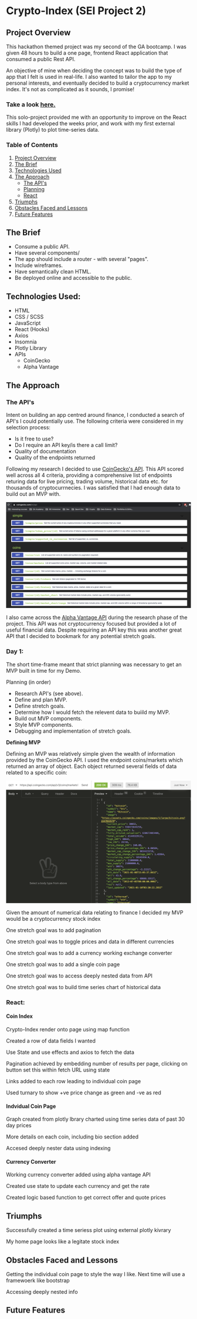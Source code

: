 # Crypto-Index (SEI Project 2)

## Project Overview

This hackathon themed project was my second of the GA bootcamp. I was given 48 hours to build a one page, frontend React application that consumed a public Rest API.

An objective of mine when deciding the concept was to build the type of app that I felt is used in real-life. I also wanted to tailor the app to my personal interests, and eventually decided to build a cryptocurrency market index. It's not as complicated as it sounds, I promise! <br>

### Take a look [here.](https://danieltockan.github.io/Crypto-Index/)

This solo-project provided me with an opportunity to improve on the React skills I had developed the weeks prior, and work with my first external library (Plotly) to plot time-series data.




### Table of Contents

1. [Project Overview](#Project-Overview)
2. [The Brief](#The-Brief)
3. [Technologies Used](#Technologies-Used)
4. [The Approach](#The-Approach)
    - [The API's](#API's-Used)
    - [Planning](#Planning)
    - [React](#React)
5. [Triumphs](#Triumphs)
6. [Obstacles Faced and Lessons](#Obstacles-Faced-and-Lessons)
7. [Future Features](#Future-Features)

## The Brief

- Consume a public API.
- Have several components/
- The app should include a router - with several "pages".
- Include wireframes.
- Have semantically clean HTML.
- Be deployed online and accessible to the public.

## Technologies Used:

- HTML
- CSS / SCSS
- JavaScript
- React (Hooks)
- Axios
- Insomnia
- Plotly Library
- APIs
  - CoinGecko
  - Alpha Vantage

## The Approach

### The API's

Intent on building an app centred around finance, I conducted a search of API's I could potentially use. The following criteria were considered in my selection process:
- Is it free to use?
- Do I require an API key/is there a call limit?
- Quality of documentation
- Quality of the endpoints returned

Following my research I decided to use [CoinGecko's API](https://www.coingecko.com/en/api). This API scored well across all 4 criteria, providing a comprehensive list of endpoints returing data for live pricing, trading volume, historical data etc. for thousands of cryptocurrnecies. I was satisfied that I had enough data to build out an MVP with.

<!-- - Selected markets endpoint that containes array of objects, each object containing a lot of data for different cryptocurrencies -->

![Insomnia](./screenshots/crypto_endpoints.png)

I also came across the [Alpha Vantage API](https://www.alphavantage.co/documentation/) during the research phase of the project. This API was not cryptocurrency focused but provided a lot of useful financial data. Despite requiring an API key this was another great API that I decided to bookmark for any potential stretch goals.

### Day 1:

The short time-frame meant that strict planning was necessary to get an MVP built in time for my Demo.

Planning (in order)

- Research API's (see above).
- Define and plan MVP.
- Define stretch goals.
- Determine how I would fetch the relevent data to buiild my MVP.
- Build out MVP components.
- Style MVP components.
- Debugging and implementation of stretch goals.

**Defining MVP**

Defining an MVP was relatively simple given the wealth of information provided by the CoinGecko API. I used the endpoint coins/markets which returned an array of object. Each object returned several fields of data related to a specific coin:

![Insomnia](./screenshots/get_crypto.png)

Given the amount of numerical data relating to finance I decided my MVP would be a cryptocurrency stock index

One stretch goal was to add pagination

One stretch goal was to toggle prices and data in different currencies

One stretch goal was to add a currency working exchange converter

One stretch goal was to add a single coin page

One stretch goal was to access deeply nested data from API

One stretch goal was to build time series chart of historical data

### React:

#### Coin Index

Crypto-Index render onto page using map function

Created a row of data fields I wanted

Use State and use effects and axios to fetch the data

Pagination achieved by embedding number of results per page, clicking on button set this within fetch URL using state

Links added to each row leading to individual coin page

Used turnary to show +ve price change as green and -ve as red



#### Indvidual Coin Page

Graph created from plotly lbrary charted using time series data of past 30 day prices

More details on each coin, including bio section added

Accesed deeply nester data using indexing

#### Currency Converter

Working currency converter added using alpha vantage API

Created use state to update each currency and get the rate

Created logic based function to get correct offer and quote prices


## Triumphs

Successfully created a time seriess plot using external plotly kivrary

My home page looks like a legitate stock index

## Obstacles Faced and Lessons

Getting the individual coin page to style the way I like. Next time will use a framewoerk like bootstrap

Accessing deeply nested info

## Future Features